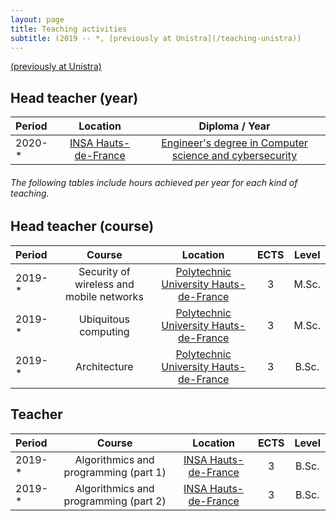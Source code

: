 ```yaml
---
layout: page
title: Teaching activities
subtitle: (2019 -- *, [previously at Unistra](/teaching-unistra))
---
```


[(previously at Unistra)](/teaching-unistra)

## Head teacher (year)

| **Period** | **Location** | **Diploma / Year** |
| :------- |:-----:|:-------------:|
| 2020-* | [INSA Hauts-de-France](https://www.insa-hautsdefrance.fr/) | [Engineer's degree in Computer science and cybersecurity](https://www.insa-hautsdefrance.fr/fiches/INSA-ICY.pdf) |

###### _The following tables include hours achieved per year for each kind of teaching._

## Head teacher (course)

| **Period** | **Course** | **Location** | **ECTS** | **Level** |
| :------- |:----------:| :-----:|:-------------:|:-------------:|
| 2019-*  | Security of wireless and mobile networks | [Polytechnic University Hauts-de-France](http://uphf.fr/) | 3 | M.Sc. |
| 2019-* | Ubiquitous computing | [Polytechnic University Hauts-de-France](http://uphf.fr/)  | 3 | M.Sc. |
| 2019-* | Architecture | [Polytechnic University Hauts-de-France](http://uphf.fr/)  | 3 | B.Sc. |


## Teacher

| **Period** | **Course** | **Location** | **ECTS** | **Level** |
| :------- |:----------:| :-----:|:-----:|:-------------:|
| 2019-* | Algorithmics and programming (part 1) | [INSA Hauts-de-France](https://www.insa-hautsdefrance.fr/)  | 3 | B.Sc. |
| 2019-* | Algorithmics and programming (part 2) | [INSA Hauts-de-France](https://www.insa-hautsdefrance.fr/)  | 3 | B.Sc. |


